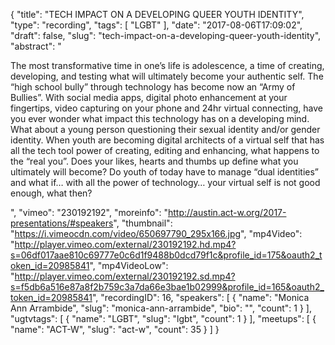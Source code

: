 {
  "title": "TECH IMPACT ON A DEVELOPING QUEER YOUTH IDENTITY",
  "type": "recording",
  "tags": [
    "LGBT"
  ],
  "date": "2017-08-06T17:09:02",
  "draft": false,
  "slug": "tech-impact-on-a-developing-queer-youth-identity",
  "abstract": "<p>The most transformative time in one’s life is adolescence, a time of creating, developing, and testing what will ultimately become your authentic self. The “high school bully” through technology has become now an “Army of Bullies”. With social media apps, digital photo enhancement at your fingertips, video capturing on your phone and 24hr virtual connecting, have you ever wonder what impact this technology has on a developing mind. What about a young person questioning their sexual identity and/or gender identity. When youth are becoming digital architects of a virtual self that has all the tech tool power of creating, editing and enhancing, what happens to the “real you”. Does your likes, hearts and thumbs up define what you ultimately will become? Do youth of today have to manage “dual identities” and what if… with all the power of technology… your virtual self is not good enough, what then?</p>",
  "vimeo": "230192192",
  "moreinfo": "http://austin.act-w.org/2017-presentations/#speakers",
  "thumbnail": "https://i.vimeocdn.com/video/650697790_295x166.jpg",
  "mp4Video": "http://player.vimeo.com/external/230192192.hd.mp4?s=06df017aae810c69777e0c6d1f9488b0dcd79f1c&profile_id=175&oauth2_token_id=20985841",
  "mp4VideoLow": "http://player.vimeo.com/external/230192192.sd.mp4?s=f5db6a516e87a8f2b759c3a7da66e3bae1b02999&profile_id=165&oauth2_token_id=20985841",
  "recordingID": 16,
  "speakers": [
    {
      "name": "Monica Ann Arrambide",
      "slug": "monica-ann-arrambide",
      "bio": "",
      "count": 1
    }
  ],
  "ugtvtags": [
    {
      "name": "LGBT",
      "slug": "lgbt",
      "count": 1
    }
  ],
  "meetups": [
    {
      "name": "ACT-W",
      "slug": "act-w",
      "count": 35
    }
  ]
}